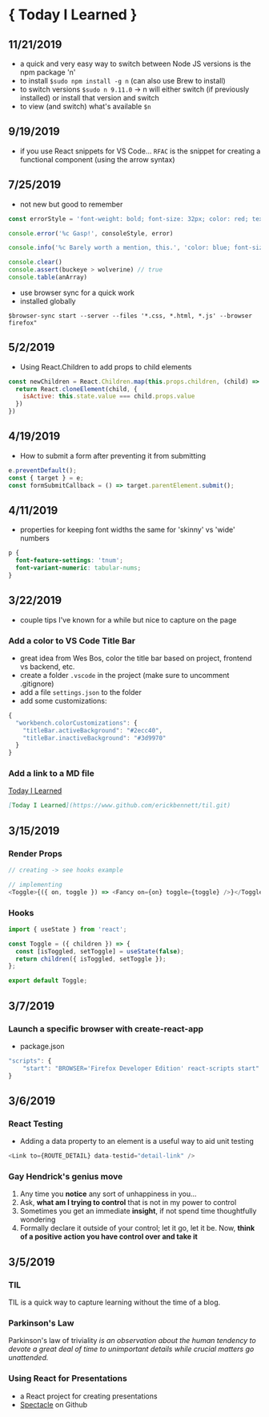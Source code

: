 # { Today I Learned }


## 11/21/2019

* a quick and very easy way to switch between Node JS versions is the npm package 'n'
* to install `$sudo npm install -g n` (can also use Brew to install)
* to switch versions `$sudo n 9.11.0` -> n will either switch (if previously installed) or install that version and switch
* to view (and switch) what's available `$n`


## 9/19/2019

* if you use React snippets for VS Code... `RFAC` is the snippet for creating a functional component (using the arrow syntax)



## 7/25/2019

* not new but good to remember

```javascript
const errorStyle = 'font-weight: bold; font-size: 32px; color: red; text-shadow: 1px 1px 0px black, 1px -1px 0px black, -1px 1px 0px black, -1px -1px 0px black;'

console.error('%c Gasp!', consoleStyle, error)

console.info('%c Barely worth a mention, this.', 'color: blue; font-size: 12px')

console.clear()
console.assert(buckeye > wolverine) // true
console.table(anArray)
```

* use browser sync for a quick work
* installed globally

```
$browser-sync start --server --files '*.css, *.html, *.js' --browser firefox"
```


## 5/2/2019

* Using React.Children to add props to child elements

```javascript
const newChildren = React.Children.map(this.props.children, (child) => {
  return React.cloneElement(child, {
    isActive: this.state.value === child.props.value
  })
})

```


## 4/19/2019

- How to submit a form after preventing it from submitting

```javascript
e.preventDefault();
const { target } = e;
const formSubmitCallback = () => target.parentElement.submit();
```

## 4/11/2019

- properties for keeping font widths the same for 'skinny' vs 'wide' numbers

```css
p {
  font-feature-settings: 'tnum';
  font-variant-numeric: tabular-nums;
}
```

## 3/22/2019

- couple tips I've known for a while but nice to capture on the page

### Add a color to VS Code Title Bar

- great idea from Wes Bos, color the title bar based on project, frontend vs backend, etc.
- create a folder `.vscode` in the project (make sure to uncomment .gitignore)
- add a file `settings.json` to the folder
- add some customizations:

```javascript
{
  "workbench.colorCustomizations": {
    "titleBar.activeBackground": "#2ecc40",
    "titleBar.inactiveBackground": "#3d9970"
  }
}
```

### Add a link to a MD file

[Today I Learned](https://www.github.com/erickbennett/til.git)

```markdown
[Today I Learned](https://www.github.com/erickbennett/til.git)
```

## 3/15/2019

### Render Props

```javascript
// creating -> see hooks example

// implementing
<Toggle>{({ on, toggle }) => <Fancy on={on} toggle={toggle} />}</Toggle>
```

### Hooks

```javascript
import { useState } from 'react';

const Toggle = ({ children }) => {
  const [isToggled, setToggle] = useState(false);
  return children({ isToggled, setToggle });
};

export default Toggle;
```

## 3/7/2019

### Launch a specific browser with create-react-app

- package.json

```javascript
"scripts": {
    "start": "BROWSER='Firefox Developer Edition' react-scripts start"
}
```

## 3/6/2019

### React Testing

- Adding a data property to an element is a useful way to aid unit testing

```javascript
<Link to={ROUTE_DETAIL} data-testid="detail-link" />
```

### Gay Hendrick's genius move

1. Any time you **notice** any sort of unhappiness in you...
2. Ask, **what am I trying to control** that is not in my power to control
3. Sometimes you get an immediate **insight**, if not spend time thoughtfully wondering
4. Formally declare it outside of your control; let it go, let it be. Now, **think of a positive action you have control over and take it**

## 3/5/2019

### TIL

TIL is a quick way to capture learning without the time of a blog.

### Parkinson's Law

Parkinson's law of triviality _is an observation about the human tendency to devote a great deal of time to unimportant details while crucial matters go unattended._

### Using React for Presentations

- a React project for creating presentations
- [Spectacle](https://github.com/FormidableLabs/spectacle) on Github
